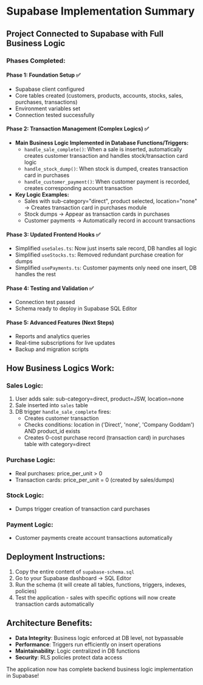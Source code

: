 # Supabase Implementation Summary

## Project Connected to Supabase with Full Business Logic

### Phases Completed:

#### Phase 1: Foundation Setup ✅
- Supabase client configured
- Core tables created (customers, products, accounts, stocks, sales, purchases, transactions)
- Environment variables set
- Connection tested successfully

#### Phase 2: Transaction Management (Complex Logics) ✅
- **Main Business Logic Implemented in Database Functions/Triggers:**
  - `handle_sale_complete()`: When a sale is inserted, automatically creates customer transaction and handles stock/transaction card logic
  - `handle_stock_dump()`: When stock is dumped, creates transaction card in purchases
  - `handle_customer_payment()`: When customer payment is recorded, creates corresponding account transaction
- **Key Logic Examples:**
  - Sales with sub-category="direct", product selected, location="none" → Creates transaction card in purchases module
  - Stock dumps → Appear as transaction cards in purchases
  - Customer payments → Automatically record in account transactions

#### Phase 3: Updated Frontend Hooks ✅
- Simplified `useSales.ts`: Now just inserts sale record, DB handles all logic
- Simplified `useStocks.ts`: Removed redundant purchase creation for dumps
- Simplified `usePayments.ts`: Customer payments only need one insert, DB handles the rest

#### Phase 4: Testing and Validation ✅
- Connection test passed
- Schema ready to deploy in Supabase SQL Editor

#### Phase 5: Advanced Features (Next Steps)
- Reports and analytics queries
- Real-time subscriptions for live updates
- Backup and migration scripts

## How Business Logics Work:

### Sales Logic:
1. User adds sale: sub-category=direct, product=JSW, location=none
2. Sale inserted into `sales` table
3. DB trigger `handle_sale_complete` fires:
   - Creates customer transaction
   - Checks conditions: location in ('Direct', 'none', 'Company Goddam') AND product_id exists
   - Creates 0-cost purchase record (transaction card) in purchases table with category=direct

### Purchase Logic:
- Real purchases: price_per_unit > 0
- Transaction cards: price_per_unit = 0 (created by sales/dumps)

### Stock Logic:
- Dumps trigger creation of transaction card purchases

### Payment Logic:
- Customer payments create account transactions automatically

## Deployment Instructions:

1. Copy the entire content of `supabase-schema.sql`
2. Go to your Supabase dashboard → SQL Editor
3. Run the schema (it will create all tables, functions, triggers, indexes, policies)
4. Test the application - sales with specific options will now create transaction cards automatically

## Architecture Benefits:
- **Data Integrity**: Business logic enforced at DB level, not bypassable
- **Performance**: Triggers run efficiently on insert operations
- **Maintainability**: Logic centralized in DB functions
- **Security**: RLS policies protect data access

The application now has complete backend business logic implementation in Supabase!
